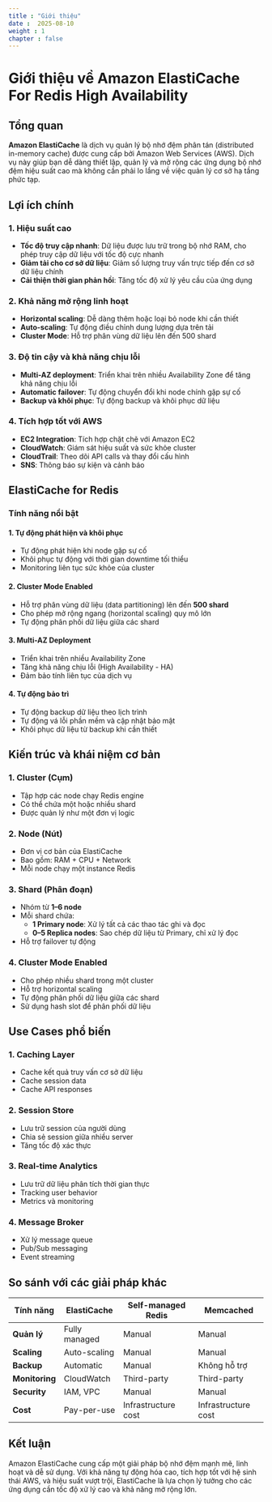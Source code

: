 ```yaml
---
title : "Giới thiệu"
date :  2025-08-10 
weight : 1 
chapter : false
---
```


# Giới thiệu về Amazon ElastiCache For Redis High Availability

## Tổng quan

**Amazon ElastiCache** là dịch vụ quản lý bộ nhớ đệm phân tán (distributed in-memory cache) được cung cấp bởi Amazon Web Services (AWS). Dịch vụ này giúp bạn dễ dàng thiết lập, quản lý và mở rộng các ứng dụng bộ nhớ đệm hiệu suất cao mà không cần phải lo lắng về việc quản lý cơ sở hạ tầng phức tạp.

## Lợi ích chính

### 1. Hiệu suất cao
- **Tốc độ truy cập nhanh**: Dữ liệu được lưu trữ trong bộ nhớ RAM, cho phép truy cập dữ liệu với tốc độ cực nhanh
- **Giảm tải cho cơ sở dữ liệu**: Giảm số lượng truy vấn trực tiếp đến cơ sở dữ liệu chính
- **Cải thiện thời gian phản hồi**: Tăng tốc độ xử lý yêu cầu của ứng dụng

### 2. Khả năng mở rộng linh hoạt
- **Horizontal scaling**: Dễ dàng thêm hoặc loại bỏ node khi cần thiết
- **Auto-scaling**: Tự động điều chỉnh dung lượng dựa trên tải
- **Cluster Mode**: Hỗ trợ phân vùng dữ liệu lên đến 500 shard

### 3. Độ tin cậy và khả năng chịu lỗi
- **Multi-AZ deployment**: Triển khai trên nhiều Availability Zone để tăng khả năng chịu lỗi
- **Automatic failover**: Tự động chuyển đổi khi node chính gặp sự cố
- **Backup và khôi phục**: Tự động backup và khôi phục dữ liệu

### 4. Tích hợp tốt với AWS
- **EC2 Integration**: Tích hợp chặt chẽ với Amazon EC2
- **CloudWatch**: Giám sát hiệu suất và sức khỏe cluster
- **CloudTrail**: Theo dõi API calls và thay đổi cấu hình
- **SNS**: Thông báo sự kiện và cảnh báo

## ElastiCache for Redis

### Tính năng nổi bật

#### 1. **Tự động phát hiện và khôi phục**
- Tự động phát hiện khi node gặp sự cố
- Khôi phục tự động với thời gian downtime tối thiểu
- Monitoring liên tục sức khỏe của cluster

#### 2. **Cluster Mode Enabled**
- Hỗ trợ phân vùng dữ liệu (data partitioning) lên đến **500 shard**
- Cho phép mở rộng ngang (horizontal scaling) quy mô lớn
- Tự động phân phối dữ liệu giữa các shard

#### 3. **Multi-AZ Deployment**
- Triển khai trên nhiều Availability Zone
- Tăng khả năng chịu lỗi (High Availability - HA)
- Đảm bảo tính liên tục của dịch vụ

#### 4. **Tự động bảo trì**
- Tự động backup dữ liệu theo lịch trình
- Tự động vá lỗi phần mềm và cập nhật bảo mật
- Khôi phục dữ liệu từ backup khi cần thiết

## Kiến trúc và khái niệm cơ bản

### 1. **Cluster (Cụm)**
- Tập hợp các node chạy Redis engine
- Có thể chứa một hoặc nhiều shard
- Được quản lý như một đơn vị logic

### 2. **Node (Nút)**
- Đơn vị cơ bản của ElastiCache
- Bao gồm: RAM + CPU + Network
- Mỗi node chạy một instance Redis

### 3. **Shard (Phân đoạn)**
- Nhóm từ **1–6 node**
- Mỗi shard chứa:
  - **1 Primary node**: Xử lý tất cả các thao tác ghi và đọc
  - **0–5 Replica nodes**: Sao chép dữ liệu từ Primary, chỉ xử lý đọc
- Hỗ trợ failover tự động

### 4. **Cluster Mode Enabled**
- Cho phép nhiều shard trong một cluster
- Hỗ trợ horizontal scaling
- Tự động phân phối dữ liệu giữa các shard
- Sử dụng hash slot để phân phối dữ liệu

## Use Cases phổ biến

### 1. **Caching Layer**
- Cache kết quả truy vấn cơ sở dữ liệu
- Cache session data
- Cache API responses

### 2. **Session Store**
- Lưu trữ session của người dùng
- Chia sẻ session giữa nhiều server
- Tăng tốc độ xác thực

### 3. **Real-time Analytics**
- Lưu trữ dữ liệu phân tích thời gian thực
- Tracking user behavior
- Metrics và monitoring

### 4. **Message Broker**
- Xử lý message queue
- Pub/Sub messaging
- Event streaming

## So sánh với các giải pháp khác

| Tính năng | ElastiCache | Self-managed Redis | Memcached |
|-----------|-------------|-------------------|-----------|
| **Quản lý** | Fully managed | Manual | Manual |
| **Scaling** | Auto-scaling | Manual | Manual |
| **Backup** | Automatic | Manual | Không hỗ trợ |
| **Monitoring** | CloudWatch | Third-party | Third-party |
| **Security** | IAM, VPC | Manual | Manual |
| **Cost** | Pay-per-use | Infrastructure cost | Infrastructure cost |

## Kết luận

Amazon ElastiCache cung cấp một giải pháp bộ nhớ đệm mạnh mẽ, linh hoạt và dễ sử dụng. Với khả năng tự động hóa cao, tích hợp tốt với hệ sinh thái AWS, và hiệu suất vượt trội, ElastiCache là lựa chọn lý tưởng cho các ứng dụng cần tốc độ xử lý cao và khả năng mở rộng lớn.